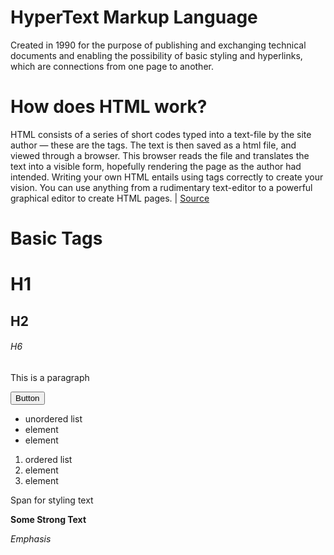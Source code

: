 # HyperText Markup Language

Created in 1990 for the purpose of publishing and exchanging technical documents and enabling the possibility of basic styling and hyperlinks, which are connections from one page to another.

# How does HTML work?

HTML consists of a series of short codes typed into a text-file by the site author — these are the tags. The text is then saved as a html file, and viewed through a browser. This browser reads the file and translates the text into a visible form, hopefully rendering the page as the author had intended. Writing your own HTML entails using tags correctly to create your vision. You can use anything from a rudimentary text-editor to a powerful graphical editor to create HTML pages. | [Source](https://www.yourhtmlsource.com/starthere/whatishtml.html)

# Basic Tags

<h1>H1</h1>
<h2>H2</h2>
<h6>H6</h6>

<p>This is a paragraph</p>

<button>Button</button>

<ul>
  <li>unordered list</li>
  <li>element</li>
  <li>element</li>
</ul>

<ol>
  <li>ordered list</li>
  <li>element</li>
  <li>element</li>
</ol>

<span>Span for styling text</span>

<strong>Some Strong Text</strong>

<em>Emphasis</em>
